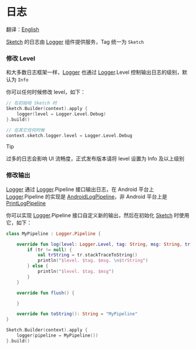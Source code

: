 # 日志

翻译：[English](log.md)

[Sketch] 的日志由 [Logger] 组件提供服务，Tag 统一为 `Sketch`

### 修改 Level

和大多数日志框架一样，[Logger] 也通过 [Logger].Level 控制输出日志的级别，默认为 `Info`

你可以任何时候修改 level，如下：

```kotlin
// 在初始哈 Sketch 时
Sketch.Builder(context).apply {
    logger(level = Logger.Level.Debug)
}.build()

// 在其它任何时候
context.sketch.logger.level = Logger.Level.Debug
```

> [!TIP]
> 过多的日志会影响 UI 流畅度，正式发布版本请将 level 设置为 Info 及以上级别

### 修改输出

[Logger] 通过 [Logger].Pipeline 接口输出日志，在 Android 平台上 [Logger].Pipeline
的实现是 [AndroidLogPipeline]，非 Android 平台上是 [PrintLogPipeline]

你可以实现 [Logger].Pipeline 接口自定义新的输出，然后在初始化 [Sketch] 时使用它，如下：

```kotlin
class MyPipeline : Logger.Pipeline {

    override fun log(level: Logger.Level, tag: String, msg: String, tr: Throwable?) {
        if (tr != null) {
            val trString = tr.stackTraceToString()
            println("$level. $tag. $msg. \n$trString")
        } else {
            println("$level. $tag. $msg")
        }
    }

    override fun flush() {

    }

    override fun toString(): String = "MyPipeline"
}

Sketch.Builder(context).apply {
    logger(pipeline = MyPipeline())
}.build()
```

[Sketch]: ../../sketch-core/src/commonMain/kotlin/com/github/panpf/sketch/Sketch.common.kt

[Logger]: ../../sketch-core/src/commonMain/kotlin/com/github/panpf/sketch/util/Logger.common.kt

[AndroidLogPipeline]: ../../sketch-core/src/androidMain/kotlin/com/github/panpf/sketch/util/Logger.android.kt

[PrintLogPipeline]: ../../sketch-core/src/nonAndroidMain/kotlin/com/github/panpf/sketch/util/Logger.nonAndroid.kt
